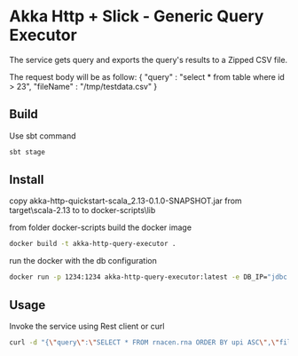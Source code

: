 # Akka Http + Slick - Generic Query Executor

The service gets query and exports the query's results to a Zipped CSV file.

The request body will be as follow:
{
	"query" : "select * from table where id > 23",
	"fileName" : "/tmp/testdata.csv"
}


## Build

Use sbt command

```bash
sbt stage
```

## Install

copy akka-http-quickstart-scala_2.13-0.1.0-SNAPSHOT.jar from target\scala-2.13 to to docker-scripts\lib

from folder docker-scripts build the docker image

```bash
docker build -t akka-http-query-executor .
```

run the docker with the db configuration
```bash
docker run -p 1234:1234 akka-http-query-executor:latest -e DB_IP="jdbc:postgresql://hh-pgsql-public.ebi.ac.uk:5432/pfmegrnargs" -e DB_USER="reader" -e DB_PASSWORD="NWDMCE5xdipIjRrp" -e DB_DRIVER="org.postgresql.Driver" -e LIMIT_SIZE=7
```
## Usage
Invoke the service using Rest client or curl
```bash
curl -d "{\"query\":\"SELECT * FROM rnacen.rna ORDER BY upi ASC\",\"fileName\":\"/tmp/testdata.csv\"}" -H "Content-Type: application/json" http://localhost:1234/execute-query
```
